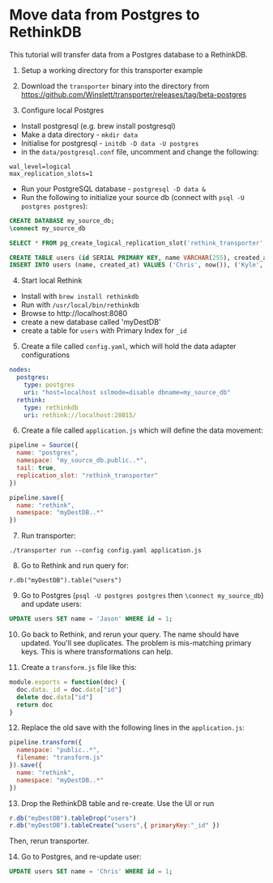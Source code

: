 # Move data from Postgres to RethinkDB

This tutorial will transfer data from a Postgres database to a RethinkDB.

1. Setup a working directory for this transporter example

2. Download the `transporter` binary into the directory from https://github.com/Winslett/transporter/releases/tag/beta-postgres

3. Configure local Postgres

  * Install postgresql (e.g. brew install postgresql)
  * Make a data directory - `mkdir data`
  * Initialise for postgresql - `initdb -D data -U postgres`
  * in the `data/postgresql.conf` file, uncomment and change the following:
  ```
  wal_level=logical
  max_replication_slots=1
  ```
  * Run your PostgreSQL database - `postgresql -D data &`
  * Run the following to initialize your source db (connect with `psql -U postgres postgres`):
  ```sql
  CREATE DATABASE my_source_db;
  \connect my_source_db

  SELECT * FROM pg_create_logical_replication_slot('rethink_transporter', 'test_decoding');

  CREATE TABLE users (id SERIAL PRIMARY KEY, name VARCHAR(255), created_at TIMESTAMP);
  INSERT INTO users (name, created_at) VALUES ('Chris', now()), ('Kyle', now()), ('Michele', now());
  ```

4. Start local Rethink

  * Install with `brew install rethinkdb`
  * Run with `/usr/local/bin/rethinkdb`
  * Browse to http://localhost:8080
  * create a new database called 'myDestDB'
  * create a table for `users` with Primary Index for `_id`

5. Create a file called `config.yaml`, which will hold the data adapter
   configurations

  ```yaml
  nodes:
    postgres:
      type: postgres
      uri: "host=localhost sslmode=disable dbname=my_source_db"
    rethink:
      type: rethinkdb
      uri: rethink://localhost:28015/
  ```

6. Create a file called `application.js` which will define the data movement:

  ```js
  pipeline = Source({
    name: "postgres",
    namespace: "my_source_db.public..*",
    tail: true,
    replication_slot: "rethink_transporter"
  })

  pipeline.save({
    name: "rethink",
    namespace: "myDestDB..*"
  })
  ```

7. Run transporter:

  ```
  ./transporter run --config config.yaml application.js
  ```

8. Go to Rethink and run query for:

  ```
  r.db("myDestDB").table("users")
  ```

9. Go to Postgres (`psql -U postgres postgres` then `\connect my_source_db`)
   and update users:

  ```sql
  UPDATE users SET name = 'Jason' WHERE id = 1;
  ```

10. Go back to Rethink, and rerun your query.  The name should have
   updated.  You'll see duplicates.  The problem is mis-matching primary
   keys.  This is where transformations can help.

11.  Create a `transform.js` file like this:

  ```js
  module.exports = function(doc) {
    doc.data._id = doc.data["id"]
    delete doc.data["id"]
    return doc
  }
  ```

12. Replace the old save with the following lines in the `application.js`:

  ```js
  pipeline.transform({
    namespace: "public..*",
    filename: "transform.js"
  }).save({
    name: "rethink",
    namespace: "myDestDB..*"
  })
  ```

13. Drop the RethinkDB table and re-create. 
    Use the UI or run
 ```js
 r.db("myDestDB").tableDrop("users")
 r.db("myDestDB").tableCreate("users",{ primaryKey:"_id" })
 ```
   Then, rerun transporter.

14. Go to Postgres, and re-update user:

  ```sql
  UPDATE users SET name = 'Chris' WHERE id = 1;
  ```
